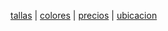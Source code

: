 [tallas](./tallas.md) | [colores](./colores.md) | [precios](./precios.md) | [ubicacion](./ubicacion)
